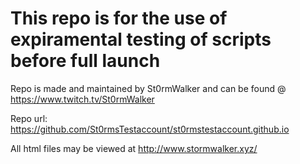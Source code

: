# This repo is for the use of expiramental testing of scripts before full launch

Repo is made and maintained by St0rmWalker and can be found @ https://www.twitch.tv/St0rmWalker

Repo url: https://github.com/St0rmsTestaccount/st0rmstestaccount.github.io


All html files may be viewed at http://www.stormwalker.xyz/
